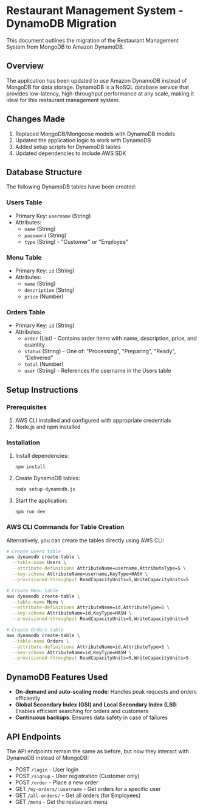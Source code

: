# Restaurant Management System - DynamoDB Migration

This document outlines the migration of the Restaurant Management System from MongoDB to Amazon DynamoDB.

## Overview

The application has been updated to use Amazon DynamoDB instead of MongoDB for data storage. DynamoDB is a NoSQL database service that provides low-latency, high-throughput performance at any scale, making it ideal for this restaurant management system.

## Changes Made

1. Replaced MongoDB/Mongoose models with DynamoDB models
2. Updated the application logic to work with DynamoDB
3. Added setup scripts for DynamoDB tables
4. Updated dependencies to include AWS SDK

## Database Structure

The following DynamoDB tables have been created:

### Users Table
- Primary Key: `username` (String)
- Attributes:
  - `name` (String)
  - `password` (String)
  - `type` (String) - "Customer" or "Employee"

### Menu Table
- Primary Key: `id` (String)
- Attributes:
  - `name` (String)
  - `description` (String)
  - `price` (Number)

### Orders Table
- Primary Key: `id` (String)
- Attributes:
  - `order` (List) - Contains order items with name, description, price, and quantity
  - `status` (String) - One of: "Processing", "Preparing", "Ready", "Delivered"
  - `total` (Number)
  - `user` (String) - References the username in the Users table

## Setup Instructions

### Prerequisites

1. AWS CLI installed and configured with appropriate credentials
2. Node.js and npm installed

### Installation

1. Install dependencies:
   ```
   npm install
   ```

2. Create DynamoDB tables:
   ```
   node setup-dynamodb.js
   ```

3. Start the application:
   ```
   npm run dev
   ```

### AWS CLI Commands for Table Creation

Alternatively, you can create the tables directly using AWS CLI:

```bash
# Create Users table
aws dynamodb create-table \
  --table-name Users \
  --attribute-definitions AttributeName=username,AttributeType=S \
  --key-schema AttributeName=username,KeyType=HASH \
  --provisioned-throughput ReadCapacityUnits=5,WriteCapacityUnits=5

# Create Menu table
aws dynamodb create-table \
  --table-name Menu \
  --attribute-definitions AttributeName=id,AttributeType=S \
  --key-schema AttributeName=id,KeyType=HASH \
  --provisioned-throughput ReadCapacityUnits=5,WriteCapacityUnits=5

# Create Orders table
aws dynamodb create-table \
  --table-name Orders \
  --attribute-definitions AttributeName=id,AttributeType=S \
  --key-schema AttributeName=id,KeyType=HASH \
  --provisioned-throughput ReadCapacityUnits=5,WriteCapacityUnits=5
```

## DynamoDB Features Used

- **On-demand and auto-scaling mode**: Handles peak requests and orders efficiently
- **Global Secondary Index (GSI) and Local Secondary Index (LSI)**: Enables efficient searching for orders and customers
- **Continuous backups**: Ensures data safety in case of failures

## API Endpoints

The API endpoints remain the same as before, but now they interact with DynamoDB instead of MongoDB:

- POST `/login` - User login
- POST `/signup` - User registration (Customer only)
- POST `/order` - Place a new order
- GET `/my-orders/:username` - Get orders for a specific user
- GET `/all-orders/` - Get all orders (for Employees)
- GET `/menu` - Get the restaurant menu
